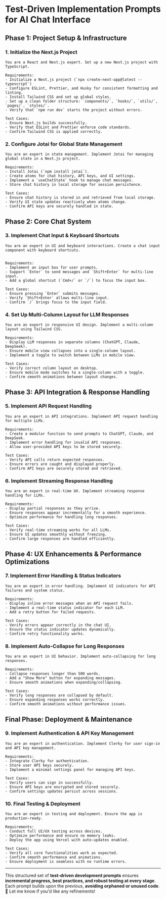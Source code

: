 # Test-Driven Implementation Prompts for AI Chat Interface

## **Phase 1: Project Setup & Infrastructure**

### **1. Initialize the Next.js Project**

```text
You are a React and Next.js expert. Set up a new Next.js project with TypeScript.

Requirements:
- Initialize a Next.js project (`npx create-next-app@latest --typescript`)
- Configure ESLint, Prettier, and Husky for consistent formatting and linting.
- Install Tailwind CSS and set up global styles.
- Set up a clean folder structure: `components/`, `hooks/`, `utils/`, `pages/`, `styles/`.
- Verify that `npm run dev` starts the project without errors.

Test Cases:
- Ensure Next.js builds successfully.
- Verify that ESLint and Prettier enforce code standards.
- Confirm Tailwind CSS is applied correctly.
```

### **2. Configure Jotai for Global State Management**

```text
You are an expert in state management. Implement Jotai for managing global state in a Next.js project.

Requirements:
- Install Jotai (`npm install jotai`).
- Create atoms for chat history, API keys, and UI settings.
- Implement a `useChatState` hook to manage chat messages.
- Store chat history in local storage for session persistence.

Test Cases:
- Ensure chat history is stored in and retrieved from local storage.
- Verify UI state updates reactively when atoms change.
- Confirm API keys are securely handled in state.
```

## **Phase 2: Core Chat System**

### **3. Implement Chat Input & Keyboard Shortcuts**

```text
You are an expert in UI and keyboard interactions. Create a chat input component with keyboard shortcuts.


Requirements:
- Implement an input box for user prompts.
- Support `Enter` to send messages and `Shift+Enter` for multi-line input.
- Add a global shortcut (`Cmd+/` or `/`) to focus the input box.

Test Cases:
- Ensure pressing `Enter` submits messages.
- Verify `Shift+Enter` allows multi-line input.
- Confirm `/` brings focus to the input field.
```

### **4. Set Up Multi-Column Layout for LLM Responses**

```text
You are an expert in responsive UI design. Implement a multi-column layout using Tailwind CSS.

Requirements:
- Display LLM responses in separate columns (ChatGPT, Claude, DeepSeek).
- Ensure mobile view collapses into a single-column layout.
- Implement a toggle to switch between LLMs in mobile view.

Test Cases:
- Verify correct column layout on desktop.
- Ensure mobile mode switches to a single-column with a toggle.
- Confirm smooth animations between layout changes.
```

## **Phase 3: API Integration & Response Handling**

### **5. Implement API Request Handling**

```text
You are an expert in API integrations. Implement API request handling for multiple LLMs.

Requirements:
- Create a modular function to send prompts to ChatGPT, Claude, and DeepSeek.
- Implement error handling for invalid API responses.
- Allow user-provided API keys to be stored securely.

Test Cases:
- Verify API calls return expected responses.
- Ensure errors are caught and displayed properly.
- Confirm API keys are securely stored and retrieved.
```

### **6. Implement Streaming Response Handling**

```text
You are an expert in real-time UX. Implement streaming response handling for LLMs.

Requirements:
- Display partial responses as they arrive.
- Ensure responses appear incrementally for a smooth experience.
- Optimize performance for handling long responses.

Test Cases:
- Verify real-time streaming works for all LLMs.
- Ensure UI updates smoothly without freezing.
- Confirm large responses are handled efficiently.
```

## **Phase 4: UX Enhancements & Performance Optimizations**

### **7. Implement Error Handling & Status Indicators**

```text
You are an expert in error handling. Implement UI indicators for API failures and system status.

Requirements:
- Display inline error messages when an API request fails.
- Implement a real-time status indicator for each LLM.
- Add a retry button for failed requests.

Test Cases:
- Verify errors appear correctly in the chat UI.
- Ensure the status indicator updates dynamically.
- Confirm retry functionality works.
```

### **8. Implement Auto-Collapse for Long Responses**

```text
You are an expert in UI behavior. Implement auto-collapsing for long responses.

Requirements:
- Collapse responses longer than 500 words.
- Add a "Show More" button for expanding messages.
- Ensure smooth animations when expanding/collapsing.

Test Cases:
- Verify long responses are collapsed by default.
- Ensure expanding responses works correctly.
- Confirm smooth animations without performance issues.
```

## **Final Phase: Deployment & Maintenance**

### **9. Implement Authentication & API Key Management**

```text
You are an expert in authentication. Implement Clerky for user sign-in and API key management.

Requirements:
- Integrate Clerky for authentication.
- Store user API keys securely.
- Implement a minimal settings panel for managing API keys.

Test Cases:
- Verify users can sign in successfully.
- Ensure API keys are encrypted and stored securely.
- Confirm settings updates persist across sessions.
```

### **10. Final Testing & Deployment**

```text
You are an expert in testing and deployment. Ensure the app is production-ready.

Requirements:
- Conduct full UI/UX testing across devices.
- Optimize performance and ensure no memory leaks.
- Deploy the app using Vercel with auto-updates enabled.

Test Cases:
- Verify all core functionalities work as expected.
- Confirm smooth performance and animations.
- Ensure deployment is seamless with no runtime errors.
```

---

This structured set of **test-driven development prompts** ensures **incremental progress, best practices, and robust testing at every stage**. Each prompt builds upon the previous, **avoiding orphaned or unused code**. 🚀 Let me know if you'd like any refinements!
